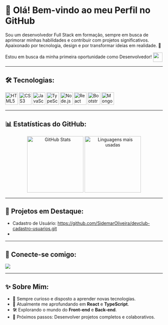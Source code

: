 # 👋 Olá! Bem-vindo ao meu Perfil no GitHub

Sou um desenvolvedor Full Stack em formação, sempre em busca de aprimorar minhas habilidades e contribuir com projetos significativos. Apaixonado por tecnologia, design e por transformar ideias em realidade. 🚀
<br>
<p>Estou em busca da minha primeira oportunidade como Desenvolvedor! <img src="https://github.com/user-attachments/assets/2600a0f8-1a27-460e-9589-c748f1f6bd08" align=center height="30"</p>

---

## 🛠 Tecnologias:
<p align="left">
  <img src="https://cdn.jsdelivr.net/gh/devicons/devicon/icons/html5/html5-original.svg" height="40" alt="HTML5" />
  <img src="https://cdn.jsdelivr.net/gh/devicons/devicon/icons/css3/css3-original.svg" height="40" alt="CSS3" />
  <img src="https://cdn.jsdelivr.net/gh/devicons/devicon/icons/javascript/javascript-original.svg" height="40" alt="JavaScript" />
  <img src="https://cdn.jsdelivr.net/gh/devicons/devicon/icons/typescript/typescript-original.svg" height="40" alt="TypeScript" />
  <img src="https://cdn.jsdelivr.net/gh/devicons/devicon/icons/nodejs/nodejs-original.svg" height="40" alt="Node.js" />
  <img src="https://cdn.jsdelivr.net/gh/devicons/devicon/icons/react/react-original.svg" height="40" alt="React" />
  <img src="https://cdn.jsdelivr.net/gh/devicons/devicon/icons/bootstrap/bootstrap-original.svg" height="40" alt="Bootstrap" />
  <img src="https://cdn.jsdelivr.net/gh/devicons/devicon/icons/mongodb/mongodb-original.svg" height="40" alt="MongoDB" />
</p>

---

## 📊 Estatísticas do GitHub:
<p align="center">
  <img height="180em" src="https://github-readme-stats.vercel.app/api?username=SidemarOliveira&show_icons=true&theme=dark" alt="GitHub Stats" />
  <img height="180em" src="https://github-readme-stats.vercel.app/api/top-langs/?username=SidemarOliveira&layout=compact&theme=dark" alt="Linguagens mais usadas" /> 
</p>

---

## 📂 Projetos em Destaque:
- Cadastro de Usuário: https://github.com/SidemarOliveira/devclub-cadastro-usuarios.git
-

---

## 🚀 Conecte-se comigo:
<p align="left">
  <a href="https://www.linkedin.com/in/Sidemar-Silva" target="_blank">
    <img src="https://img.icons8.com/?size=30&id=98960&format=png"/>
  </a>
</p>

---

## ✨ Sobre Mim:
- 🎯 Sempre curioso e disposto a aprender novas tecnologias.
- 📖 Atualmente me aprofundando em **React** e **TypeScript**.
- 🛠️ Explorando o mundo do **Front-end** e **Back-end**.
- 🥅 Próximos passos: Desenvolver projetos completos e colaborativos.
